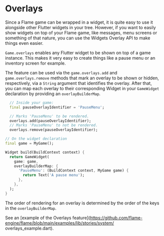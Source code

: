 # Overlays

Since a Flame game can be wrapped in a widget, it is quite easy to use it alongside other Flutter
widgets in your tree. However, if you want to easily show widgets on top of your Flame game, like
messages, menu screens or something of that nature, you can use the Widgets Overlay API to make
things even easier.

`Game.overlays` enables any Flutter widget to be shown on top of a game instance. This makes it very
easy to create things like a pause menu or an inventory screen for example.

The feature can be used via the `game.overlays.add` and `game.overlays.remove` methods that mark an
overlay to be shown or hidden, respectively, via a `String` argument that identifies the overlay.
After that, you can map each overlay to their corresponding Widget in your `GameWidget` declaration
by providing an `overlayBuilderMap`.

```dart
  // Inside your game:
  final pauseOverlayIdentifier = 'PauseMenu';

  // Marks 'PauseMenu' to be rendered.
  overlays.add(pauseOverlayIdentifier);
  // Marks 'PauseMenu' to not be rendered.
  overlays.remove(pauseOverlayIdentifier);
```

```dart
// On the widget declaration
final game = MyGame();

Widget build(BuildContext context) {
  return GameWidget(
    game: game,
    overlayBuilderMap: {
      'PauseMenu': (BuildContext context, MyGame game) {
        return Text('A pause menu');
      },
    },
  );
}
```

The order of rendering for an overlay is determined by the order of the keys in the
`overlayBuilderMap`.

See an [example of the Overlays 
feature](https://github.com/flame-engine/flame/blob/main/examples/lib/stories/system/
overlays_example.dart).
